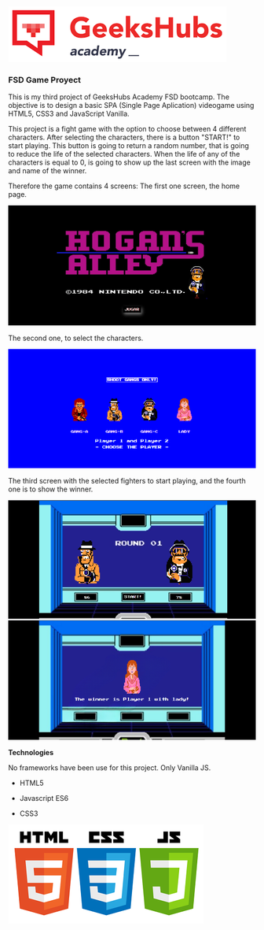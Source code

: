 
<img src="https://github.com/Claudia1010/juegoFighter/blob/main/img/geekhubs.png">

### FSD Game Proyect


This is my third project of GeeksHubs Academy FSD bootcamp. The objective is to design a basic SPA (Single Page Aplication) videogame using HTML5, CSS3 and JavaScript Vanilla.

This project is a fight game with the option to choose between 4 different characters. After selecting the characters, there is a button "START!" to start playing. This button is going to return a random number, that is going to reduce the life of the selected characters. When the life of any of the characters is equal to 0, is going to show up the last screen with the image and name of the winner.

Therefore the game contains 4 screens: The first one screen, the home page.



<img src="https://github.com/Claudia1010/juegoFighter/blob/main/img/screenshot.png">

The second one, to select the characters.

<img src="https://github.com/Claudia1010/juegoFighter/blob/main/img/start.png">

The third screen with the selected fighters to start playing, and the fourth one is to show the winner.

<img src="https://github.com/Claudia1010/juegoFighter/blob/main/img/imgJugar.png">

<img src="https://github.com/Claudia1010/juegoFighter/blob/main/img/pantallaWinner.png">


**Technologies**

No frameworks have been use for this project. Only Vanilla JS.

- HTML5

- Javascript ES6

- CSS3


<img src="https://github.com/Claudia1010/juegoFighter/blob/main/img/tecnologias.png">
